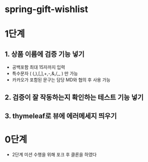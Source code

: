 # spring-gift-wishlist

# 1단계

## 1. 상품 이름에 검증 기능 넣기
- 공백포함 최대 15자까지 입력
- 특수문자 (  (,),[,],+,-,&,/,_ ) 만 가능
- 카카오가 포함된 문구는 담당 MD와 협의 후 사용 가능
## 2. 검증이 잘 작동하는지 확인하는 테스트 기능 넣기
## 3. thymeleaf로 뷰에 에러메세지 띄우기

# 0단계
- 2단계 미션 수행을 위해 포크 후 클론을 하였다